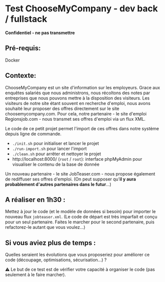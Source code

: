 # Test ChooseMyCompany - dev back / fullstack #

**Confidentiel - ne pas transmettre**


Pré-requis:
---
Docker


Contexte:
---
ChooseMyCompany est un site d'information sur les employeurs.
Grace aux enquêtes salariés que nous administrons, nous récoltons des notes par entreprises que nous pouvons mettre à la disposition des visiteurs.
Les visiteurs de notre site étant souvent en recherche d'emploi, nous avons souhaité leur proposer des offres directement sur le site choosemycompany.com.
Pour cela, notre partenaire - le site d'emploi Regionsjob.com - nous transmet ses offres d'emploi via un flux XML.
 
Le code de ce petit projet permet l'import de ces offres dans notre système depuis ligne de commande.
- `./init.sh` pour initialiser et lancer le projet
- `./run-import.sh` pour lancer l'import
- `./clean.sh` pour arrêter et nettoyer le projet
- http://localhost:8000/ (`root` / `root`): interface phpMyAdmin pour visualiser le contenu de la base de donnée

Un nouveau partenaire - le site JobTeaser.com - nous propose également de rediffuser ses offres d'emploi.
(On peut supposer qu'**il y aura probablement d'autres partenaires dans le futur**…)


A réaliser en 1h30 :
---
Mettez à jour le code (et le modèle de données si besoin) pour importer le nouveau flux `jobteaser.xml`.
(Le code de départ est très imparfait et conçu pour un seul partenaire. Faites le marcher pour le second partenaire, puis refactorez-le autant que vous voulez...)

Si vous aviez plus de temps :
---
Quelles seraient les évolutions que vous proposeriez pour améliorer ce code (découpage, optimisations, sécurisation...) ?

:warning: Le but de ce test est de vérifier votre capacité à organiser le code (pas seulement à le faire marcher).
